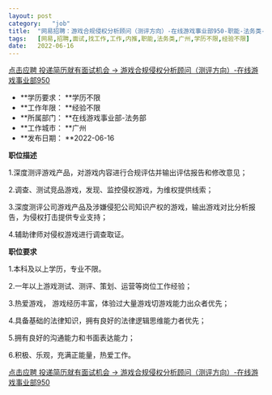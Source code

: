 ```yaml
---
layout:	post
category:	"job"
title:	"网易招聘：游戏合规侵权分析顾问（测评方向）-在线游戏事业部950-职能-法务类-广州学历不限经验不限"
tags:	[网易,招聘,面试,找工作,工作,内推,职能,法务类,广州,学历不限,经验不限]
date:	2022-06-16
---
```


[点击应聘 投递简历就有面试机会 ->  游戏合规侵权分析顾问（测评方向）-在线游戏事业部950](http://mobile.bole.netease.com/bole/boleDetail?id=36550&employeeId=346f03c3cda5f04c&key=all)



- **学历要求： **学历不限
- **工作年限： **经验不限
- **所属部门： **在线游戏事业部-法务部
- **工作城市： **广州
- **发布日期： **2022-06-16



**职位描述**

1.深度测评游戏产品，对游戏内容进行合规评估并输出评估报告和修改意见；

2.调查、测试竞品游戏，发现、监控侵权游戏，为维权提供线索；

3.深度测评公司游戏产品及涉嫌侵犯公司知识产权的游戏，输出游戏对比分析报告，为侵权打击提供专业支持；

4.辅助律师对侵权游戏进行调查取证。



**职位要求**

1.本科及以上学历，专业不限。

2.一年以上游戏测试、测评、策划、运营等岗位工作经验；

3.热爱游戏， 游戏经历丰富，体验过大量游戏切游戏能力出众者优先；

4.具备基础的法律知识，拥有良好的法律逻辑思维能力者优先；

5.拥有良好的沟通能力和书面表达能力；

6.积极、乐观，充满正能量，热爱工作。



[点击应聘 投递简历就有面试机会 ->  游戏合规侵权分析顾问（测评方向）-在线游戏事业部950](http://mobile.bole.netease.com/bole/boleDetail?id=36550&employeeId=346f03c3cda5f04c&key=all)